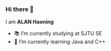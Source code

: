 ### Hi there 👋

I am **ALAN Haoning**

- :books: I’m currently studying at SJTU SE
- 🌱 I’m currently learning Java and C++

